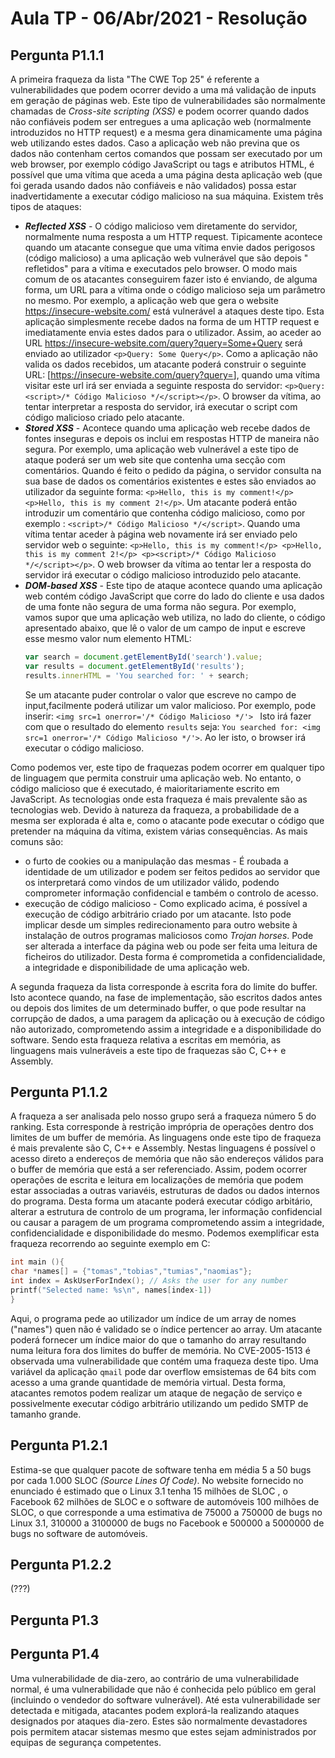 # Aula TP - 06/Abr/2021 - Resolução

## Pergunta P1.1.1

A primeira fraqueza da lista "The CWE Top 25" é referente a vulnerabilidades que podem ocorrer devido a uma má validação
de inputs em geração de páginas web. Este tipo de vulnerabilidades são normalmente chamadas de *Cross-site scripting (XSS)* e podem
ocorrer quando dados não confiáveis podem ser entregues a uma aplicação web (normalmente introduzidos no HTTP request) e a mesma gera dinamicamente uma página web utilizando estes dados. Caso a aplicação web não previna que os dados não contenham certos comandos que possam ser executado por um web browser, 
por exemplo código JavaScript ou tags e atributos HTML, é possível que uma vítima que aceda a uma página desta aplicação web (que foi gerada usando
dados não confiáveis e não validados) possa estar inadvertidamente a executar código malicioso na sua máquina. Existem três tipos de ataques:
  - ***Reflected XSS*** - O código malicioso vem diretamente do servidor, normalmente numa resposta a um HTTP request. Tipicamente acontece quando um atacante consegue que uma vítima envie dados perigosos (código malicioso) a uma aplicação web vulnerável que são depois "
refletidos" para a vítima e executados pelo browser. O modo mais comum de os atacantes conseguirem fazer isto é enviando, de alguma forma, um URL para a vítima onde o código malicioso seja um parâmetro no mesmo.
Por exemplo, a aplicação web que gera o website https://insecure-website.com/ está vulnerável a ataques deste tipo. Esta aplicação simplesmente
recebe dados na forma de um HTTP request e imediatamente envia estes dados para o utilizador. Assim, ao aceder ao URL 
https://insecure-website.com/query?query=Some+Query será enviado ao utilizador ```<p>Query: Some Query</p>```. Como a aplicação não valida os dados recebidos, um atacante poderá construir o seguinte URL: [https://insecure-website.com/query?query=<script>/\*Código Malicioso\*/</script>], quando uma vítima visitar este url irá ser enviada a seguinte resposta do servidor: ```<p>Query: <script>/* Código Malicioso */</script></p>```. O browser da
vítima, ao tentar interpretar a resposta do servidor, irá executar o script com código malicioso criado pelo atacante.
 - ***Stored XSS*** - Acontece quando uma aplicação web recebe dados de fontes inseguras e depois os inclui em respostas HTTP de maneira
não segura. Por exemplo, uma aplicação web vulnerável a este tipo de ataque poderá ser um web site que contenha uma secção com comentários. Quando é feito o pedido da página, o servidor consulta na sua base de dados os comentários existentes e estes são enviados ao utilizador da seguinte
forma: ```<p>Hello, this is my comment!</p> <p>Hello, this is my comment 2!</p>```. Um atacante poderá então introduzir um comentário que contenha código
malicioso, como por exemplo : ```<script>/* Código Malicioso */</script>```. Quando uma vítima tentar aceder à página web novamente irá ser enviado pelo servidor
web o seguinte: ```<p>Hello, this is my comment!</p> <p>Hello, this is my comment 2!</p> <p><script>/* Código Malicioso */</script></p>```. O web browser
da vítima ao tentar ler a resposta do servidor irá executar o código malicioso introduzido pelo atacante.
- ***DOM-based XSS*** - Este tipo de ataque acontece quando uma aplicação web contém código JavaScript que corre do lado do cliente e usa dados
de uma fonte não segura de uma forma não segura. Por exemplo, vamos supor que uma aplicação web utiliza, no lado do cliente, o código apresentado abaixo, que
lê o valor de um campo de input e escreve esse mesmo valor num elemento HTML:
    ```javascript
    var search = document.getElementById('search').value;
    var results = document.getElementById('results');
    results.innerHTML = 'You searched for: ' + search;
    ```
    Se um atacante puder controlar o valor que escreve no campo de input,facilmente poderá utilizar um valor malicioso. Por exemplo, pode inserir:
    ```<img src=1 onerror='/* Código Malicioso */'> ```
    Isto irá fazer com que o resultado do elemento ```results``` seja: ```You searched for: <img src=1 onerror='/* Código Malicioso */'>```.
    Ao ler isto, o browser irá executar o código malicioso.

Como podemos ver, este tipo de fraquezas podem ocorrer em qualquer tipo de linguagem que permita construir uma aplicação web. No entanto, o código
malicioso que é executado, é maioritariamente escrito em JavaScript. As tecnologias onde esta fraqueza é mais prevalente são as tecnologias web.
Devido à natureza da fraqueza, a probabilidade de a mesma ser explorada é alta e, como o atacante pode executar o código que pretender na máquina
da vítima, existem várias consequências. As mais comuns são: 
- o furto de cookies ou a manipulação das mesmas - É roubada a identidade de um utilizador e podem ser feitos pedidos ao servidor
que os interpretará como vindos de um utilizador válido, podendo comprometer informação confidencial e também o controlo de acesso.
- execução de código malicioso - Como explicado acima, é possível a execução de código arbitrário criado por um atacante. Isto pode implicar
desde um simples redirecionamento para outro website à instalação de outros programas maliciosos como *Trojan horses*. Pode ser alterada a interface da página
web ou pode ser feita uma leitura de ficheiros do utilizador. Desta forma é comprometida a confidencialidade, a integridade e disponibilidade de uma aplicação web.

A segunda fraqueza da lista corresponde à escrita fora do limite do buffer. Isto acontece quando, na fase de implementação, são escritos dados 
antes ou depois dos limites de um determinado buffer, o que pode resultar na corrupção de dados, a uma paragem da aplicação ou à execução de código não autorizado, comprometendo assim a integridade e a disponibilidade do software. Sendo esta fraqueza relativa a escritas em memória, as linguagens mais vulneráveis a este tipo de fraquezas são C, C++ e Assembly.

## Pergunta P1.1.2
A fraqueza a ser analisada pelo nosso grupo será a fraqueza número 5 do ranking. Esta corresponde à restrição imprópria de operações dentro dos limites de um
buffer de memória. As linguagens onde este tipo de fraqueza é mais prevalente são C, C++ e Assembly. Nestas linguagens é possível o acesso direto a endereços de memória que não são endereços válidos para o buffer de memória que está a ser referenciado. Assim, podem ocorrer operações de escrita e 
leitura em localizações de memória que podem estar associadas a outras variavéis, estruturas de dados ou dados internos do programa. Desta forma um 
atacante poderá executar código arbitário, alterar a estrutura de controlo de um programa, ler informação confidencial ou causar a paragem de um programa
comprometendo assim a integridade, confidencialidade e disponibilidade do mesmo.
Podemos exemplificar esta fraqueza recorrendo ao seguinte exemplo em C:
```C
int main (){
char *names[] = {"tomas","tobias","tumias","naomias"};
int index = AskUserForIndex(); // Asks the user for any number
printf("Selected name: %s\n", names[index-1])
}
``` 
Aqui, o programa pede ao utilizador um índice de um array de nomes ("names") quen não é validado se o índice pertencer ao array. 
Um atacante poderá fornecer um índice maior do que o tamanho do array resultando numa leitura fora dos limites do buffer de memória.
No CVE-2005-1513 é observada uma vulnerabilidade que contém uma fraqueza deste tipo. Uma variável da aplicação ```qmail``` pode dar overflow emsistemas de 64 bits com acesso a uma grande quantidade de memória virtual. Desta forma, atacantes remotos podem realizar um ataque de negação de serviço e possivelmente executar código arbitrário utilizando um pedido SMTP de tamanho grande.

## Pergunta P1.2.1
Estima-se que qualquer pacote de software tenha em média 5 a 50 bugs por cada 1.000 SLOC *(Source Lines Of Code)*. No website fornecido no enunciado
é estimado que o Linux 3.1 tenha 15 milhões de SLOC , o Facebook 62 milhões de SLOC e o software de automóveis 100 milhões de SLOC, o que
corresponde a uma estimativa de 75000 a 750000 de bugs no Linux 3.1, 310000 a 3100000 de bugs no Facebook e 500000 a 5000000 de bugs no software de
automóveis.

## Pergunta P1.2.2

(???)

## Pergunta P1.3

## Pergunta P1.4
Uma vulnerabilidade de dia-zero, ao contrário de uma vulnerabilidade normal, é uma vulnerabilidade que não é conhecida pelo público em geral (incluindo o vendedor do software vulnerável). Até esta vulnerabilidade ser detectada e mitigada, atacantes podem explorá-la realizando ataques designados por
ataques dia-zero. Estes são normalmente devastadores pois permitem atacar sistemas mesmo que estes sejam administrados por equipas de segurança competentes.
